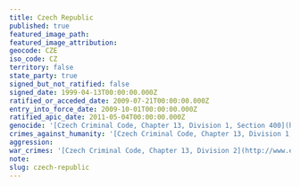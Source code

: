 ```yaml
---
title: Czech Republic
published: true
featured_image_path:
featured_image_attribution:
geocode: CZE
iso_code: CZ
territory: false
state_party: true
signed_but_not_ratified: false
signed_date: 1999-04-13T00:00:00.000Z
ratified_or_acceded_date: 2009-07-21T00:00:00.000Z
entry_into_force_date: 2009-10-01T00:00:00.000Z
ratified_apic_date: 2011-05-04T00:00:00.000Z
genocide: '[Czech Criminal Code, Chapter 13, Division 1, Section 400](http://www.ejtn.eu/PageFiles/6533/Criminal%20Code%20of%20the%20Czech%20Republic.pdf)'
crimes_against_humanity: '[Czech Criminal Code, Chapter 13, Division 1, Section 401](http://www.ejtn.eu/PageFiles/6533/Criminal%20Code%20of%20the%20Czech%20Republic.pdf)'
aggression:
war_crimes: '[Czech Criminal Code, Chapter 13, Division 2](http://www.ejtn.eu/PageFiles/6533/Criminal%20Code%20of%20the%20Czech%20Republic.pdf)'
note:
slug: czech-republic
---
```



